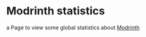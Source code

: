 # Modrinth statistics

a Page to view some global statistics about [Modrinth](https://modrinth.com/)
